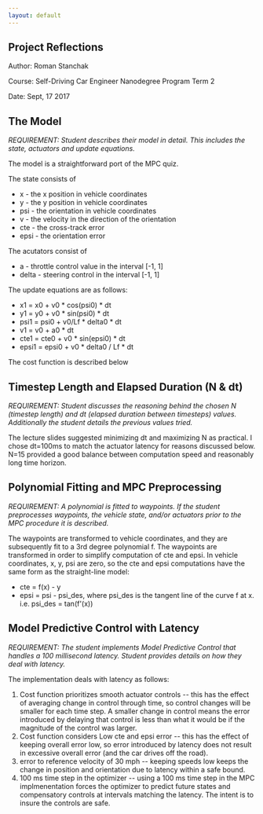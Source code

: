 ```yaml
---
layout: default
---
```


Project Reflections
-------------------

Author: Roman Stanchak

Course: Self-Driving Car Engineer Nanodegree Program Term 2

Date: Sept, 17 2017

## The Model

*REQUIREMENT: Student describes their model in detail. This includes the state, actuators and update equations.*

The model is a straightforward port of the MPC quiz.

The state consists of

 - x - the x position in vehicle coordinates
 - y - the y position in vehicle coordinates
 - psi - the orientation in vehicle coordinates
 - v - the velocity in the direction of the orientation
 - cte - the cross-track error
 - epsi - the orientation error 

The acutators consist of

 - a - throttle control value in the interval [-1, 1]
 - delta - steering control in the interval [-1, 1]

The update equations are as follows:

 - x1    = x0 + v0 * cos(psi0) * dt
 - y1    = y0 + v0 * sin(psi0) * dt
 - psi1  = psi0 + v0/Lf * delta0 * dt
 - v1    = v0 + a0 * dt
 - cte1  = cte0 + v0 * sin(epsi0) * dt
 - epsi1 = epsi0 + v0 * delta0 / Lf * dt

The cost function is described below

## Timestep Length and Elapsed Duration (N & dt)

*REQUIREMENT: Student discusses the reasoning behind the chosen N (timestep length) and dt (elapsed duration between timesteps) values. Additionally the student details the previous values tried.*

The lecture slides suggested minimizing dt and maximizing N as practical.  I chose dt=100ms to match the actuator latency for reasons discussed below. N=15 provided a good balance between computation speed and reasonably long time horizon.

## Polynomial Fitting and MPC Preprocessing

*REQUIREMENT: A polynomial is fitted to waypoints. If the student preprocesses waypoints, the vehicle state, and/or actuators prior to the MPC procedure it is described.*

The waypoints are transformed to vehicle coordinates, and they are subsequently fit to a 3rd degree polynomial f.  The waypoints are transformed in order to simplify computation of cte and epsi.  In vehicle coordinates, x, y, psi are zero, so the cte and epsi computations have the same form as the straight-line model:

- cte = f(x) - y
- epsi = psi - psi_des, where psi_des is the tangent line of the curve f at x.  i.e. psi_des = tan(f'(x))

## Model Predictive Control with Latency

*REQUIREMENT: The student implements Model Predictive Control that handles a 100 millisecond latency. Student provides details on how they deal with latency.* 

The implementation deals with latency as follows:

1. Cost function prioritizes smooth actuator controls -- this has the effect of averaging change in control through time, so control changes will be smaller for each time step.   A smaller change in control means the error introduced by delaying that control is less than what it would be if the magnitude of the control was larger.
2. Cost function considers Low cte and epsi error -- this has the effect of keeping overall error low, so error introduced by latency does not result in excessive overall error (and the car drives off the road).
3. error to reference velocity of 30 mph -- keeping speeds low keeps the change in position and orientation due to latency within a safe bound.
4. 100 ms time step in the optimizer -- using a 100 ms time step in the MPC implmenentation forces the optimizer to predict future states and compensatory controls at intervals matching the latency.  The intent is to insure the controls are safe.

